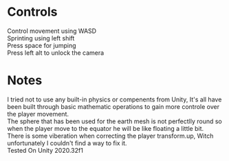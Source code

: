 # Controls
Control movement using WASD </br>
Sprinting using left shift </br>
Press space for jumping </br>
Press left alt to unlock the camera </br>

# Notes
I tried not to use any built-in physics or compenents from Unity, It's all have been built through basic mathematic operations to gain more controle over the player movement. </br>
The sphere that has been used for the earth mesh is not perfectlly round so when the player move to the equator he will be like floating a little bit. </br>
There is some viberation when correcting the player transform.up, Witch unfortunately I couldn't find a way to fix it. </br>
Tested On Unity 2020.32f1 </br>
